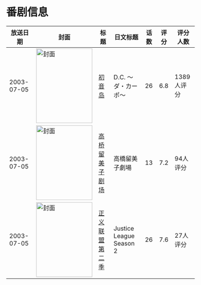 # 番剧信息

|放送日期|封面|标题|日文标题|话数|评分|评分人数|
|---|---|---|---|---|---|---|
|2003-07-05|<img src="https://lain.bgm.tv/pic/cover/c/16/ba/2063_TM2M7.jpg" alt="封面" style="width:150px;height:200px;object-fit:cover;">|[初音岛](https://bangumi.tv/subject/2063)|D.C. 〜ダ・カーポ〜|26|6.8|1389人评分|
|2003-07-05|<img src="https://lain.bgm.tv/pic/cover/c/36/24/38216_J44Q4.jpg" alt="封面" style="width:150px;height:200px;object-fit:cover;">|[高桥留美子剧场](https://bangumi.tv/subject/38216)|高橋留美子劇場|13|7.2|94人评分|
|2003-07-05|<img src="https://lain.bgm.tv/pic/cover/c/06/cd/101717_jZGSF.jpg" alt="封面" style="width:150px;height:200px;object-fit:cover;">|[正义联盟 第二季](https://bangumi.tv/subject/101717)|Justice League Season 2|26|7.6|27人评分|

